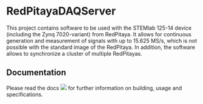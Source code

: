 # RedPitayaDAQServer
This project contains software to be used with the STEMlab 125-14 device (including the Zynq 7020-variant) from RedPitaya. It allows for continuous generation and measurement of signals with up to 15.625 MS/s, which is not possible with the standard image of the RedPitaya. In addition, the software allows to synchronize a cluster of multiple RedPitayas.

## Documentation

Please read the docs [![](https://img.shields.io/badge/docs-latest-blue.svg)](https://tknopp.github.io/RedPitayaDAQServer/dev) for further information on building, usage and specifications.



